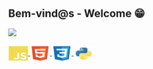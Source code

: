 ## Bem-vind@s - Welcome 😁

 <div>
   <a href="https://github.com/zeadrianojr-dev">
   <img height="180em" src="https://github-readme-stats.vercel.app/api?username=zeadrianojr-dev&show_icons=true&theme=synthwave&include_all_commits=true&count_private=true"/>
  

</div>
<div style="display: inline_block"><br>
  <img align="center" alt="Js" height="30" width="40" src="https://raw.githubusercontent.com/devicons/devicon/master/icons/javascript/javascript-plain.svg">
  <img align="center" alt="HTML" height="30" width="40" src="https://raw.githubusercontent.com/devicons/devicon/master/icons/html5/html5-original.svg">
  <img align="center" alt="CSS" height="30" width="40" src="https://raw.githubusercontent.com/devicons/devicon/master/icons/css3/css3-original.svg">
  <img align="center" alt="Python" height="30" width="40" src="https://raw.githubusercontent.com/devicons/devicon/master/icons/python/python-original.svg">
</div>
 
 <br>

